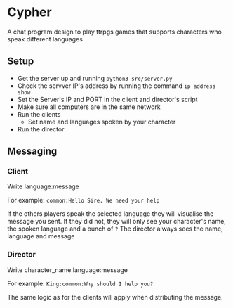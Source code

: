 # Cypher

A chat program design to play ttrpgs games that supports characters who speak different languages

## Setup

- Get the server up and running `python3 src/server.py`
- Check the servver IP's address by running the command `ip address show`
- Set the Server's IP and PORT in the client and director's script
- Make sure all computers are in the same network
- Run the clients
    - Set name and languages spoken by your character
- Run the director

## Messaging

### Client

Write language:message

For example: `common:Hello Sire. We need your help`

If the others players speak the selected language they will visualise the message you sent. If they did not, they will only see your character's name, the spoken language and a bunch of `?`
The director always sees the name, language and message

### Director

Write character_name:language:message

For example: `King:common:Why should I help you?`

The same logic as for the clients will apply when distributing the message.